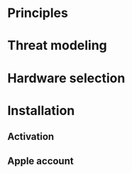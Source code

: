 # Principles

# Threat modeling

# Hardware selection

# Installation

## Activation

## Apple account
